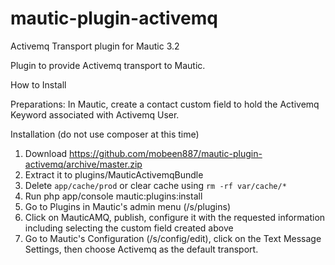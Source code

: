 # mautic-plugin-activemq

Activemq Transport plugin for Mautic 3.2

Plugin to provide Activemq transport to Mautic.

How to Install

Preparations:
In Mautic, create a contact custom field to hold the Activemq Keyword associated with Activemq User.

Installation (do not use composer at this time)

1. Download https://github.com/mobeen887/mautic-plugin-activemq/archive/master.zip
2. Extract it to plugins/MauticActivemqBundle
3. Delete `app/cache/prod` or clear cache using `rm -rf var/cache/*`
4. Run php app/console mautic:plugins:install 
5. Go to Plugins in Mautic's admin menu (/s/plugins)
6. Click on MauticAMQ, publish, configure it with the requested information including selecting the custom field created above
7. Go to Mautic's Configuration (/s/config/edit), click on the Text Message Settings, then choose Activemq as the default transport.